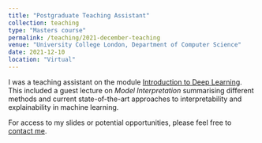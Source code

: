 ```yaml
---
title: "Postgraduate Teaching Assistant"
collection: teaching
type: "Masters course"
permalink: /teaching/2021-december-teaching
venue: "University College London, Department of Computer Science"
date: 2021-12-10
location: "Virtual"
---
```


I was a teaching assistant on the module [Introduction to Deep Learning](https://www.ucl.ac.uk/module-catalogue/modules/introduction-to-deep-learning/COMP0090). This included a guest lecture on _Model Interpretation_ summarising different methods and current state-of-the-art approaches to interpretability and explainability in machine learning.

For access to my slides or potential opportunities, please feel free to [contact me](mailto:s.martin.20@ucl.ac.uk).
